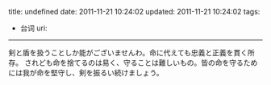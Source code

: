 title: undefined
date: 2011-11-21 10:24:02
updated: 2011-11-21 10:24:02
tags: 
 - 台词
uri: 
---

剣と盾を扱うことしか能がございませんわ。命に代えても忠義と正義を貫く所存。
されども命を捨てるのは易く、守ることは難しいもの。皆の命を守るためには我が命を堅守し、剣を振るい続けましょう。